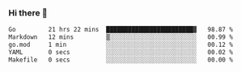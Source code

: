 ### Hi there 👋

<!--
**yeya24/yeya24** is a ✨ _special_ ✨ repository because its `README.md` (this file) appears on your GitHub profile.

Here are some ideas to get you started:

- 🔭 I’m currently working on ...
- 🌱 I’m currently learning ...
- 👯 I’m looking to collaborate on ...
- 🤔 I’m looking for help with ...
- 💬 Ask me about ...
- 📫 How to reach me: ...
- 😄 Pronouns: ...
- ⚡ Fun fact: ...
-->

<!--START_SECTION:waka-->

```txt
Go         21 hrs 22 mins  ████████████████████████▓   98.87 %
Markdown   12 mins         ▒░░░░░░░░░░░░░░░░░░░░░░░░   00.99 %
go.mod     1 min           ░░░░░░░░░░░░░░░░░░░░░░░░░   00.12 %
YAML       0 secs          ░░░░░░░░░░░░░░░░░░░░░░░░░   00.02 %
Makefile   0 secs          ░░░░░░░░░░░░░░░░░░░░░░░░░   00.00 %
```

<!--END_SECTION:waka-->
